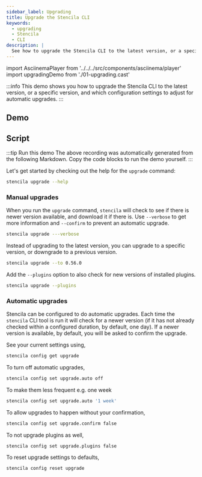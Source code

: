 ```yaml
---
sidebar_label: Upgrading
title: Upgrade the Stencila CLI
keywords:
  - upgrading
  - Stencila
  - CLI
description: |
  See how to upgrade the Stencila CLI to the latest version, or a specific version, and which configuration settings to adjust for automatic upgrades.
---
```


import AsciinemaPlayer from '../../../src/components/asciinema/player'
import upgradingDemo from './01-upgrading.cast'

:::info
This demo shows you how to upgrade the Stencila CLI to the latest version, or a specific version, and which configuration settings to adjust for automatic upgrades.
:::

## Demo

<AsciinemaPlayer src={upgradingDemo} />

## Script

:::tip Run this demo
The above recording was automatically generated from the following Markdown. Copy the code blocks to run the demo yourself.
:::

Let's get started by checking out the help for the `upgrade` command:

```bash pause=2
stencila upgrade --help
```

### Manual upgrades

When you run the `upgrade` command, `stencila` will check to see if there is newer version available, and download it if there is. Use `--verbose` to get more information and `--confirm` to prevent an automatic upgrade.

```bash pause=1
stencila upgrade ---verbose
```

Instead of upgrading to the latest version, you can upgrade to a specific version, or downgrade to a previous version.

```bash pause=1
stencila upgrade --to 0.56.0
```

Add the `--plugins` option to also check for new versions of installed plugins.

```bash pause=1
stencila upgrade --plugins
```

### Automatic upgrades

Stencila can be configured to do automatic upgrades. Each time the `stencila` CLI tool is run it will check for a newer version (if it has not already checked within a configured duration, by default, one day). If a newer version is available, by default, you will be asked to confirm the upgrade.

See your current settings using,

```bash pause=2
stencila config get upgrade
```

To turn off automatic upgrades,

```bash
stencila config set upgrade.auto off
```

To make them less frequent e.g. one week

```bash
stencila config set upgrade.auto '1 week'
```

To allow upgrades to happen without your confirmation,

```bash
stencila config set upgrade.confirm false
```

To not upgrade plugins as well,

```bash
stencila config set upgrade.plugins false
```

To reset upgrade settings to defaults,

```bash
stencila config reset upgrade
```
